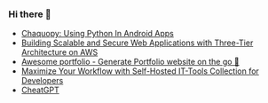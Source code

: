 ### Hi there 👋

<!-- daily.dev BOOKMARKS:START -->
- [Chaquopy: Using Python In Android Apps](https://app.daily.dev/posts/BWnJn7KWi?utm_source=rss&utm_medium=bookmarks&utm_campaign=PnGboN99PhXCxFrWGGg2C)
- [Building Scalable and Secure Web Applications with Three-Tier Architecture on AWS](https://app.daily.dev/posts/nvitugvrC?utm_source=rss&utm_medium=bookmarks&utm_campaign=PnGboN99PhXCxFrWGGg2C)
- [Awesome portfolio - Generate Portfolio website on the go 🚀](https://app.daily.dev/posts/kVLr0UBRm?utm_source=rss&utm_medium=bookmarks&utm_campaign=PnGboN99PhXCxFrWGGg2C)
- [Maximize Your Workflow with Self-Hosted IT-Tools Collection for Developers](https://app.daily.dev/posts/fNBcNqXp6?utm_source=rss&utm_medium=bookmarks&utm_campaign=PnGboN99PhXCxFrWGGg2C)
- [CheatGPT](https://app.daily.dev/posts/mspMLyYFV?utm_source=rss&utm_medium=bookmarks&utm_campaign=PnGboN99PhXCxFrWGGg2C)
<!-- daily.dev BOOKMARKS:END -->

<!--
**dinesh4monto/dinesh4monto** is a ✨ _special_ ✨ repository because its `README.md` (this file) appears on your GitHub profile.

Here are some ideas to get you started:

- 🔭 I’m currently working on ...
- 🌱 I’m currently learning ...
- 👯 I’m looking to collaborate on ...
- 🤔 I’m looking for help with ...
- 💬 Ask me about ...
- 📫 How to reach me: ...
- 😄 Pronouns: ...
- ⚡ Fun fact: ...
-->
